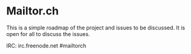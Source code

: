 Mailtor.ch
==

This is a simple roadmap of the project and issues to be discussed. It is open for all to discuss the issues.


IRC: irc.freenode.net #mailtorch
